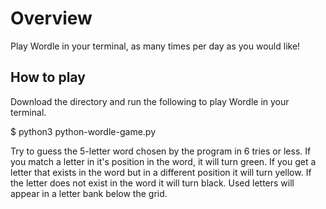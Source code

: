 # Overview

Play Wordle in your terminal, as many times per day as you would like!

## How to play

Download the directory and run the following to play Wordle in your terminal.

$ python3 python-wordle-game.py 

Try to guess the 5-letter word chosen by the program in 6 tries or less. If you match a letter in it's position in the word, it will turn green. If you get a letter that exists in the word but in a different position it will turn yellow. If the letter does not exist in the word it will turn black. Used letters will appear in a letter bank below the grid. 